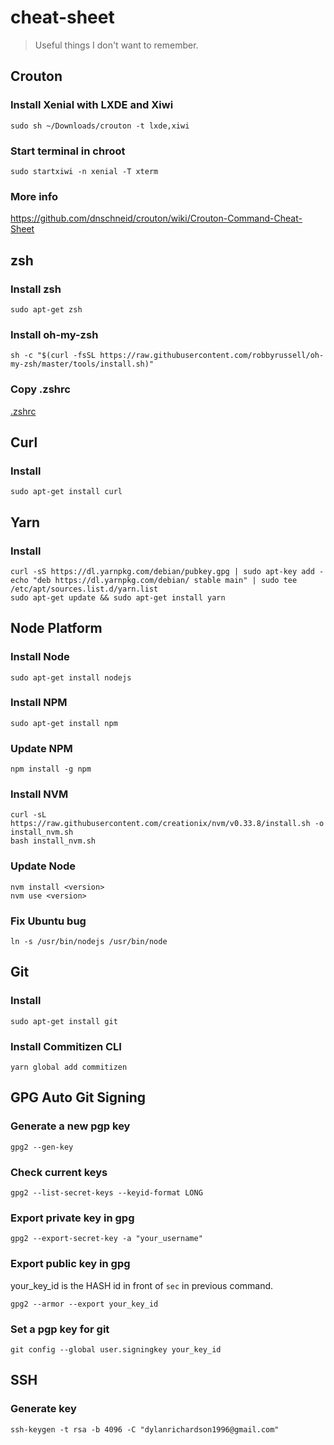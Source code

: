 # cheat-sheet

> Useful things I don't want to remember.


## Crouton

### Install Xenial with LXDE and Xiwi

```
sudo sh ~/Downloads/crouton -t lxde,xiwi
```

### Start terminal in chroot

```
sudo startxiwi -n xenial -T xterm
```

### More info

https://github.com/dnschneid/crouton/wiki/Crouton-Command-Cheat-Sheet


## zsh

### Install zsh

```
sudo apt-get zsh

```

### Install oh-my-zsh

```
sh -c "$(curl -fsSL https://raw.githubusercontent.com/robbyrussell/oh-my-zsh/master/tools/install.sh)"
```

### Copy .zshrc

[.zshrc](.zshrc)


## Curl

### Install

```
sudo apt-get install curl
```

## Yarn

### Install

```
curl -sS https://dl.yarnpkg.com/debian/pubkey.gpg | sudo apt-key add -
echo "deb https://dl.yarnpkg.com/debian/ stable main" | sudo tee /etc/apt/sources.list.d/yarn.list
sudo apt-get update && sudo apt-get install yarn
```

## Node Platform

### Install Node

```
sudo apt-get install nodejs
```

### Install NPM

```
sudo apt-get install npm
```

### Update NPM

```
npm install -g npm
```

### Install NVM

```
curl -sL https://raw.githubusercontent.com/creationix/nvm/v0.33.8/install.sh -o install_nvm.sh
bash install_nvm.sh
```

### Update Node

```
nvm install <version>
nvm use <version>
```

### Fix Ubuntu bug
```
ln -s /usr/bin/nodejs /usr/bin/node
```


## Git

### Install

```
sudo apt-get install git
```

### Install Commitizen CLI

```
yarn global add commitizen
```


## GPG Auto Git Signing

### Generate a new pgp key

```
gpg2 --gen-key
```

### Check current keys

```
gpg2 --list-secret-keys --keyid-format LONG
```

### Export private key in gpg

```
gpg2 --export-secret-key -a "your_username"
```

### Export public key in gpg
your_key_id is the HASH id in front of `sec` in previous command.

```
gpg2 --armor --export your_key_id
```

### Set a pgp key for git

```
git config --global user.signingkey your_key_id
```

## SSH

### Generate key

```
ssh-keygen -t rsa -b 4096 -C "dylanrichardson1996@gmail.com"
```

